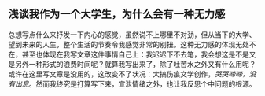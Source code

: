 ## 浅谈我作为一个大学生，为什么会有一种无力感

总想写点什么来抒发一下内心的感觉，虽然说不上哪里不对劲，但从当下的大学、望到未来的人生，整个生活的节奏令我感觉非常的别扭。这种无力感的体现无处不在，甚至也体现在我写文章这件事情自己上：我迟迟下不去笔，我会想这是不是又是另外一种形式的浪费时间呢？就算我写出来了，除了吐苦水之外又有什么用呢？或许在这里写文章是没用的，这改变不了状况：大搞伤痕文学创作，*哭哭啼啼，没有出息*。然而我终究是打算写下来，宣泄情绪之外，也让我反思个中问题的根源。
